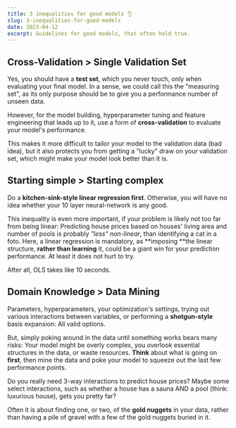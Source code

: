 ```yaml
---
title: 3 inequalities for good models 👌
slug: 3-inequalities-for-good-models
date: 2023-04-12
excerpt: Guidelines for good models, that often hold true.
---
```


## Cross-Validation > Single Validation Set

Yes, you should have a **test set**, which you never touch, only when evaluating your final model. In a sense, we could call this the "measuring set", as its only purpose should be to give you a performance number of unseen data. 

However, for the model building, hyperparameter tuning and feature engineering that leads up to it, use a form of **cross-validation** to evaluate your model's performance. 

This makes it more difficult to tailor your model to the validation data (bad idea), but it also protects you from getting a "lucky" draw on your validation set, which might make your model look better than it is.

## Starting simple > Starting complex

Do a **kitchen-sink-style linear regression first**. Otherwise, you will have no idea whether your 10 layer neural-network is any good. 

This inequality is even more important, if your problem is likely not too far from being linear: Predicting house prices based on houses' living area and number of pools is probably *"less" non-linear*, than identifying a cat in a foto. Here, a linear regression is mandatory, as **imposing **the linear structure, **rather than learning** it, could be a giant win for your prediction performance. At least it does not hurt to try.

After all, OLS takes like 10 seconds.

## Domain Knowledge > Data Mining

Parameters, hyperparameters, your optimization's settings, trying out various interactions between variables, or performing a **shotgun-style** basis expansion: All valid options. 

But, simply poking around in the data until something works bears many risks: Your model might be overly complex, you overlook essential structures in the data, or waste resources. **Think** about what is going on **first**, then mine the data and poke your model to squeeze out the last few performance points. 

Do you really need 3-way interactions to predict house prices? Maybe some select interactions, such as whether a house has a sauna AND a pool (think: luxurious house), gets you pretty far? 

Often it is about finding one, or two, of the **gold nuggets** in your data, rather than having a pile of gravel with a few of the gold nuggets buried in it.
